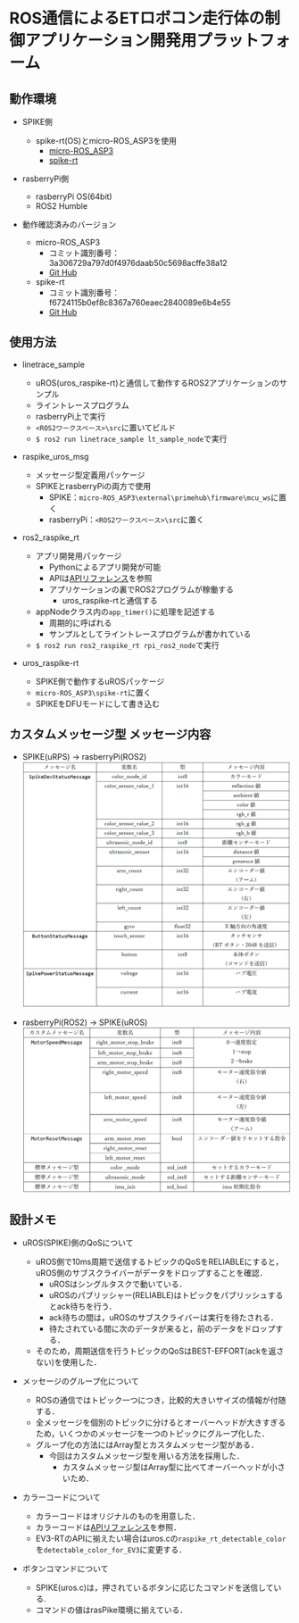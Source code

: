 # ROS通信によるETロボコン走行体の制御アプリケーション開発用プラットフォーム

## 動作環境
- SPIKE側
    - spike-rt(OS)とmicro-ROS_ASP3を使用
        - [micro-ROS_ASP3](https://github.com/exshonda/micro-ROS_ASP3)
        - [spike-rt](https://github.com/spike-rt/spike-rt)
- rasberryPi側
    - rasberryPi OS(64bit)
    - ROS2 Humble

- 動作確認済みのバージョン
    - micro-ROS_ASP3
        - コミット識別番号：3a306729a797d0f4976daab50c5698acffe38a12
        - [Git Hub](https://github.com/exshonda/micro-ROS_ASP3/tree/3a306729a797d0f4976daab50c5698acffe38a12)
    - spike-rt
        - コミット識別番号：f6724115b0ef8c8367a760eaec2840089e6b4e55
        - [Git Hub](https://github.com/spike-rt/spike-rt/tree/f6724115b0ef8c8367a760eaec2840089e6b4e55)

## 使用方法
- linetrace_sample
    - uROS(uros_raspike-rt)と通信して動作するROS2アプリケーションのサンプル
    - ライントレースプログラム
    - rasberryPi上で実行
    - `<ROS2ワークスペース>\src`に置いてビルド
    - `$ ros2 run linetrace_sample lt_sample_node`で実行

- raspike_uros_msg
    - メッセージ型定義用パッケージ
    - SPIKEとrasberryPiの両方で使用
        - SPIKE：`micro-ROS_ASP3\external\primehub\firmware\mcu_ws`に置く
        - rasberryPi：`<ROS2ワークスペース>\src`に置く

- ros2_raspike_rt
    - アプリ開発用パッケージ
        - Pythonによるアプリ開発が可能
        - APIは[APIリファレンス](./ros2_raspike_rt/API_REFERENCE.md)を参照
        - アプリケーションの裏でROS2プログラムが稼働する
            - uros_raspike-rtと通信する
    - appNodeクラス内の`app_timer()`に処理を記述する
        - 周期的に呼ばれる
        - サンプルとしてライントレースプログラムが書かれている
    - `$ ros2 run ros2_raspike_rt rpi_ros2_node`で実行

- uros_raspike-rt
    - SPIKE側で動作するuROSパッケージ
    - `micro-ROS_ASP3\spike-rt`に置く
    - SPIKEをDFUモードにして書き込む

## カスタムメッセージ型 メッセージ内容
- SPIKE(uRPS) → rasberryPi(ROS2)<BR>
![to_rpi_message](./imgs/to_rpi_msg_contents.png)

- rasberryPi(ROS2) → SPIKE(uROS) <BR>
![to_spike_message](./imgs/to_spike_msg_contents.png)

## 設計メモ
- uROS(SPIKE)側のQoSについて
    - uROS側で10ms周期で送信するトピックのQoSをRELIABLEにすると，uROS側のサブスクライバーがデータをドロップすることを確認．
        - uROSはシングルタスクで動いている．
        - uROSのパブリッシャー(RELIABLE)はトピックをパブリッシュするとack待ちを行う．
        - ack待ちの間は，uROSのサブスクライバーは実行を待たされる．
        - 待たされている間に次のデータが来ると，前のデータをドロップする．
    - そのため，周期送信を行うトピックのQoSはBEST-EFFORT(ackを返さない)を使用した．
- メッセージのグループ化について
    - ROSの通信ではトピック一つにつき，比較的大きいサイズの情報が付随する．
    - 全メッセージを個別のトピックに分けるとオーバーヘッドが大きすぎるため，いくつかのメッセージを一つのトピックにグループ化した．
    - グループ化の方法にはArray型とカスタムメッセージ型がある．
        - 今回はカスタムメッセージ型を用いる方法を採用した．
            - カスタムメッセージ型はArray型に比べてオーバーヘッドが小さいため．

- カラーコードについて
    - カラーコードはオリジナルのものを用意した．
    - カラーコードは[APIリファレンス](./ros2_raspike_rt/API_REFERENCE.md)を参照．
    - EV3-RTのAPIに揃えたい場合はuros.cの`raspike_rt_detectable_color`を`detectable_color_for_EV3`に変更する．
- ボタンコマンドについて
    - SPIKE(uros.c)は，押されているボタンに応じたコマンドを送信している.
    - コマンドの値はrasPike環境に揃えている．
    
